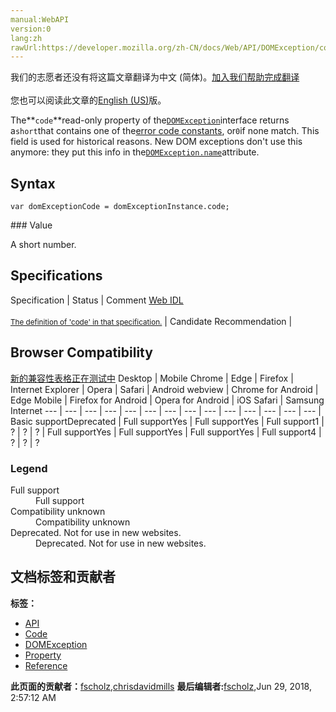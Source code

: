 ```yaml
---
manual:WebAPI
version:0
lang:zh
rawUrl:https://developer.mozilla.org/zh-CN/docs/Web/API/DOMException/code
---
```




<bdi>我们的志愿者还没有将这篇文章翻译为<bdi>中文 (简体)</bdi>。[加入我们帮助完成翻译](%24129 "")<br></br>您也可以阅读此文章的[English (US)](%24130 "")版。</bdi>






The**`code`**read-only property of the[`DOMException`](%4502 "The DOMException interface represents an abnormal event (called an exception) which occurs as a result of calling a method or accessing a property of a web API.")interface returns a`short`that contains one of the[error code constants](%5649 ""), or`0`if none match. This field is used for historical reasons. New DOM exceptions don&#39;t use this anymore: they put this info in the[`DOMException.name`](%24131 "The name read-only property of the DOMException interface returns a DOMString that contains one of the strings associated with an error name.")attribute.


## Syntax<a name="Syntax"></a>

```
var domExceptionCode = domExceptionInstance.code;

```
<dl></dl>
### Value<a name="Value"></a>


A short number.


## Specifications<a name="Specifications"></a>
Specification | Status | Comment 
[Web IDL<br></br><small>The definition of &#39;code&#39; in that specification.</small>](%24132 "") | Candidate Recommendation |  


## Browser Compatibility<a name="Browser_Compatibility"></a>
[新的兼容性表格正在测试中<i></i>](%3360 "")
<abbr>Desktop<i></i></abbr> | <abbr>Mobile<i></i></abbr> 
<abbr>Chrome<i></i></abbr> | <abbr>Edge<i></i></abbr> | <abbr>Firefox<i></i></abbr> | <abbr>Internet Explorer<i></i></abbr> | <abbr>Opera<i></i></abbr> | <abbr>Safari<i></i></abbr> | <abbr>Android webview<i></i></abbr> | <abbr>Chrome for Android<i></i></abbr> | <abbr>Edge Mobile<i></i></abbr> | <abbr>Firefox for Android<i></i></abbr> | <abbr>Opera for Android<i></i></abbr> | <abbr>iOS Safari<i></i></abbr> | <abbr>Samsung Internet<i></i></abbr> 
 ---  |  ---  |  ---  |  ---  |  ---  |  ---  |  ---  |  ---  |  ---  |  ---  |  ---  |  ---  |  ---  |  ---  | 
Basic support<abbr>Deprecated<i></i></abbr> | <abbr>Full support</abbr>Yes | <abbr>Full support</abbr>Yes | <abbr>Full support</abbr>1 | <abbr>?</abbr> | <abbr>?</abbr> | <abbr>?</abbr> | <abbr>Full support</abbr>Yes | <abbr>Full support</abbr>Yes | <abbr>Full support</abbr>Yes | <abbr>Full support</abbr>4 | <abbr>?</abbr> | <abbr>?</abbr> | <abbr>?</abbr> 


### Legend<a name="Legend"></a>
<dl><dt id=''><abbr>Full support</abbr></dt><dd>Full support</dd><dt id=''><abbr>Compatibility unknown</abbr></dt><dd>Compatibility unknown</dd><dt id=''><abbr>Deprecated. Not for use in new websites.<i></i></abbr></dt><dd>Deprecated. Not for use in new websites.</dd></dl>



## 文档标签和贡献者
**标签：**
* [API](%50 "")
* [Code](%24133 "")
* [DOMException](%24134 "")
* [Property](%14490 "")
* [Reference](%3381 "")

**此页面的贡献者：**[fscholz](%60 ""),[chrisdavidmills](%3495 "")
**最后编辑者:**[fscholz](%60 ""),<time>Jun 29, 2018, 2:57:12 AM</time>


